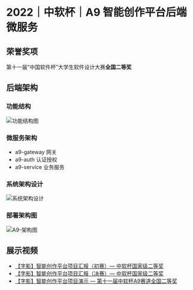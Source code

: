 # 2022｜中软杯｜A9 智能创作平台后端微服务

## 荣誉奖项

第十一届“中国软件杯”大学生软件设计大赛**全国二等奖**

## 后端架构

### 功能结构

![功能结构图](https://tzq-oos-1.oss-cn-hangzhou.aliyuncs.com/img/%E5%8A%9F%E8%83%BD%E7%BB%93%E6%9E%84%E5%9B%BE.png)

### 微服务架构

- a9-gateway 网关
- a9-auth 认证授权
- a9-service 业务服务

### 系统架构设计

![系统架构设计](https://tzq-oos-1.oss-cn-hangzhou.aliyuncs.com/img/%E7%B3%BB%E7%BB%9F%E6%9E%B6%E6%9E%84%E8%AE%BE%E8%AE%A1.jpeg)

### 部署架构图

![A9-架构图](https://tzq-oos-1.oss-cn-hangzhou.aliyuncs.com/img/A9-%E6%9E%B6%E6%9E%84%E5%9B%BE.jpeg)

## 展示视频

- [【字影】智能创作平台项目汇报（初赛）— 中软杯国家级二等奖](https://www.bilibili.com/video/BV1Ce4y1f7o5/?vd_source=4f946a82d5a6ac393513125de2f908cc)
- [【字影】智能创作平台项目汇报（决赛）— 中软杯国家级二等奖](https://www.bilibili.com/video/BV1nt4y137qW/?vd_source=4f946a82d5a6ac393513125de2f908cc)
- [【字影】智能创作平台项目演示 — 第十一届中软杯A9赛道全国二等奖](https://www.bilibili.com/video/BV1KG411b73S/?spm_id_from=333.337.search-card.all.click&vd_source=4f946a82d5a6ac393513125de2f908cc)